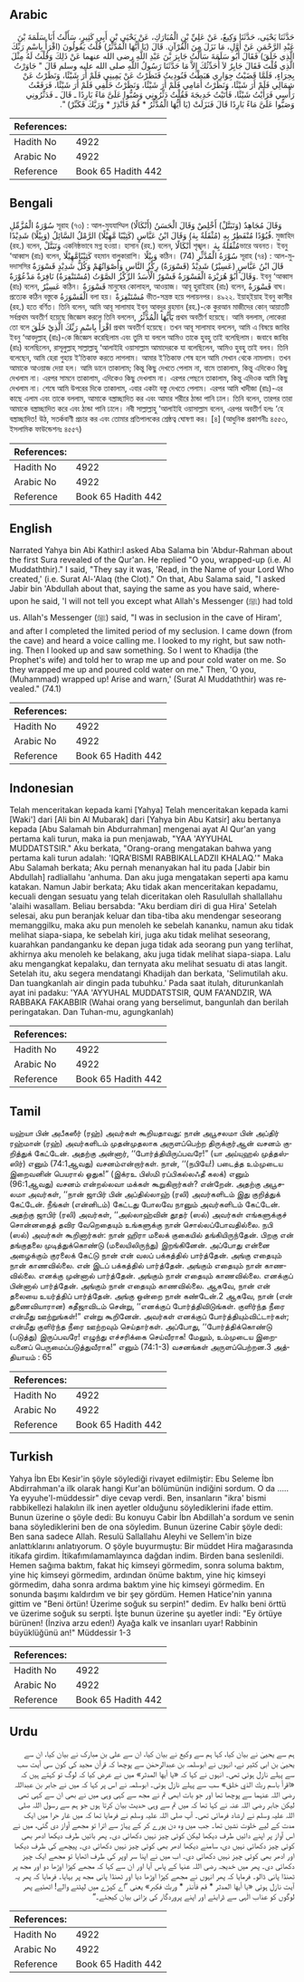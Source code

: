 ## Arabic


<div dir="rtl" lang="ar" style={{fontSize:'larger',backgroundColor:'#f8f9fa',padding:20}}>
حَدَّثَنَا يَحْيَى، حَدَّثَنَا وَكِيعٌ، عَنْ عَلِيِّ بْنِ الْمُبَارَكِ، عَنْ يَحْيَى بْنِ أَبِي كَثِيرٍ، سَأَلْتُ أَبَا سَلَمَةَ بْنَ عَبْدِ الرَّحْمَنِ عَنْ أَوَّلِ، مَا نَزَلَ مِنَ الْقُرْآنِ‏.‏ قَالَ ‏(‏يَا أَيُّهَا الْمُدَّثِّرُ‏)‏ قُلْتُ يَقُولُونَ ‏(‏اقْرَأْ بِاسْمِ رَبِّكَ الَّذِي خَلَقَ‏)‏ فَقَالَ أَبُو سَلَمَةَ سَأَلْتُ جَابِرَ بْنَ عَبْدِ اللَّهِ رضى الله عنهما عَنْ ذَلِكَ وَقُلْتُ لَهُ مِثْلَ الَّذِي قُلْتَ فَقَالَ جَابِرٌ لاَ أُحَدِّثُكَ إِلاَّ مَا حَدَّثَنَا رَسُولُ اللَّهِ صلى الله عليه وسلم قَالَ ‏"‏ جَاوَرْتُ بِحِرَاءٍ، فَلَمَّا قَضَيْتُ جِوَارِي هَبَطْتُ فَنُودِيتُ فَنَظَرْتُ عَنْ يَمِينِي فَلَمْ أَرَ شَيْئًا، وَنَظَرْتُ عَنْ شِمَالِي فَلَمْ أَرَ شَيْئًا، وَنَظَرْتُ أَمَامِي فَلَمْ أَرَ شَيْئًا، وَنَظَرْتُ خَلْفِي فَلَمْ أَرَ شَيْئًا، فَرَفَعْتُ رَأْسِي فَرَأَيْتُ شَيْئًا، فَأَتَيْتُ خَدِيجَةَ فَقُلْتُ دَثِّرُونِي وَصُبُّوا عَلَىَّ مَاءً بَارِدًا ـ قَالَ ـ فَدَثَّرُونِي وَصَبُّوا عَلَىَّ مَاءً بَارِدًا قَالَ فَنَزَلَتْ ‏(‏يَا أَيُّهَا الْمُدَّثِّرُ * قُمْ فَأَنْذِرْ * وَرَبَّكَ فَكَبِّرْ‏)‏ ‏"‏‏.‏
</div>
<div style={{backgroundColor:'#f8f9fa',padding:20, marginBottom: 10}}><table> <thead> <tr> <th>References:</th> <th></th> </tr> </thead> <tbody><tr><td>Hadith No</td><td>4922</td></tr><tr><td>Arabic No</td><td>4922</td></tr><tr><td>Reference</td><td>Book 65 Hadith 442</td></tr></tbody></table></div>

## Bengali


<div dir="ltr" lang="bn" style={{fontSize:'larger',backgroundColor:'#f8f9fa',padding:20}}>
سُوْرَةُ الْمُزَّمِّلِ সূরাহ (৭৩) : আল-মুযযাম্মিল وَقَالَ مُجَاهِدٌ (وَتَبَتَّلْ) أَخْلِصْ وَقَالَ الْحَسَنُ (أَنْكَالًا) قُيُوْدًا مُنْفَطِرٌ بِهِ (مُثْقَلَةٌ بِهٰ) وَقَالَ ابْنُ عَبَّاسٍ (كَثِيْبًا مَّهِيْلًا) الرَّمْلُ السَّائِلُ (وَبِيْلًا) شَدِيْدًا. মুজাহিদ (রহ.) বলেন, وَتَبَتَّلْ একনিষ্ঠভাবে মগ্ন হওয়া। হাসান (রহ.) বলেন, أَنْكَالًا শৃঙ্খল। مُثْقَلَةٌ بِهٰভারে অবনত। ইবনু ‘আব্বাস (রাঃ) বলেন, كَثِيْبًامَّهِيْلًا বহমান বালুকারাশি। وَبِيْلًا কঠিন। (74) سُوْرَةُ الْمُدَّثِّرِ সূরাহ (৭৪) : আল-মুদদাসসির قَالَ ابْنُ عَبَّاسٍ (عَسِيْرٌ) شَدِيْدٌ (قَسْوَرَةٌ) رِكْزُ النَّاسِ وَأَصْوَاتُهُمْ وَكُلُّ شَدِيْدٍ قَسْوَرَةٌ وَقَالَ أَبُوْ هُرَيْرَةَ الْقَسْوَرَةُ قَسْوَرٌ الْأَسَدُ الرِّكْزُ الصَّوْتُ (مُسْتَنْفِرَةٌ) نَافِرَةٌ مَذْعُوْرَةٌ. ইবনু ‘আব্বাস (রাঃ) বলেন, عَسِيْرٌ কঠিন। قَسْوَرَةٌ মানুষের কোলাহল, আওয়াজ। আবূ হুরাইরাহ (রাঃ) বলেন, قَسْوَرَةٌ বাঘ। প্রত্যেক কঠিন বস্তুকে الْقَسْوَرَةُ বলা হয়। مُسْتَنْفِرَةٌ ভীত-সন্ত্রস্ত হয়ে পলায়নপর। ৪৯২২. ইয়াহ্ইয়াহ ইবনু কাসীর (রহ.) হতে বর্ণিত। তিনি বলেন, আমি আবূ সালামাহ ইবনু আবদুর রহমান (রহ.)-কে কুরআন মাজীদের কোন্ আয়াতটি সর্বপ্রথম অবতীর্ণ হয়েছে জিজ্ঞেস করলে তিনি বললেন, يٓٓأَيُّهَا الْمُدَّثِّرُ প্রথম অবতীর্ণ হয়েছে। আমি বললাম, লোকেরা তো বলে اقْرَأْ بِاسْمِ رَبِّكَ الَّذِيْ خَلَقَ প্রথম অবতীর্ণ হয়েছে। তখন আবূ সালামাহ বললেন, আমি এ বিষয়ে জাবির ইবনু ‘আবদুল্লাহ্ (রাঃ)-কে জিজ্ঞেস করেছিলাম এবং তুমি যা বললে আমিও তাকে হুবহু তাই বলেছিলাম। জবাবে জাবির (রাঃ) বলেছিলেন, রাসূলুল্লাহ্ সাল্লাল্লাহু ‘আলাইহি ওয়াসাল্লাম আমাদেরকে যা বলেছিলেন, আমিও হুবহু তাই বলব। তিনি বলেছেন, আমি হেরা গুহায় ই’তিকাফ করতে লাগলাম। আমার ই’তিকাফ শেষ হলে আমি সেখান থেকে নামলাম। তখন আমাকে আওয়াজ দেয়া হল। আমি ডানে তাকালাম; কিন্তু কিছু দেখতে পেলাম না, বামে তাকালাম, কিন্তু এদিকেও কিছু দেখলাম না। এরপর সামনে তাকালাম, এদিকেও কিছু দেখলাম না। এরপর পেছনে তাকালাম, কিন্তু এদিওক আমি কিছু দেখলাম না। শেষে আমি উপরের দিকে তাকালাম, এবার একটা বস্তু দেখতে পেলাম। এরপর আমি খাদীজা (রাঃ)-এর কাছে এলাম এবং তাকে বললাম, আমাকে বস্ত্রাচ্ছাদিত কর এবং আমার শরীরে ঠান্ডা পানি ঢাল। তিনি বলেন, তারপর তারা আমাকে বস্ত্রাচ্ছাদিত করে এবং ঠান্ডা পানি ঢালে। নবী সাল্লাল্লাহু ‘আলাইহি ওয়াসাল্লাম বলেন, এরপর অবতীর্ণ হলঃ ‘হে বস্ত্রাচ্ছাদিত! উঠ, সতর্কবাণী প্রচার কর এবং তোমার প্রতিপালকের শ্রেষ্ঠত্ব ঘোষণা কর। [৪] (আধুনিক প্রকাশনীঃ ৪৫৫৩, ইসলামিক ফাউন্ডেশনঃ ৪৫৫৭)
</div>
<div style={{backgroundColor:'#f8f9fa',padding:20, marginBottom: 10}}><table> <thead> <tr> <th>References:</th> <th></th> </tr> </thead> <tbody><tr><td>Hadith No</td><td>4922</td></tr><tr><td>Arabic No</td><td>4922</td></tr><tr><td>Reference</td><td>Book 65 Hadith 442</td></tr></tbody></table></div>

## English


<div dir="ltr" lang="en" style={{fontSize:'larger',backgroundColor:'#f8f9fa',padding:20}}>
Narrated Yahya bin Abi Kathir:I asked Aba Salama bin 'Abdur-Rahman about the first Sura revealed of the Qur'an. He replied "O you, wrapped-up (i.e. Al Muddaththir)." I said, "They say it was, 'Read, in the Name of your Lord Who created,' (i.e. Surat Al-'Alaq (the Clot)." On that, Abu Salama said, "I asked Jabir bin 'Abdullah about that, saying the same as you have said, whereupon he said, 'I will not tell you except what Allah's Messenger (ﷺ) had told us. Allah's Messenger (ﷺ) said, "I was in seclusion in the cave of Hiram', and after I completed the limited period of my seclusion. I came down (from the cave) and heard a voice calling me. I looked to my right, but saw nothing. Then I looked up and saw something. So I went to Khadija (the Prophet's wife) and told her to wrap me up and pour cold water on me. So they wrapped me up and poured cold water on me." Then, 'O you, (Muhammad) wrapped up! Arise and warn,' (Surat Al Muddaththir) was revealed." (74.1)
</div>
<div style={{backgroundColor:'#f8f9fa',padding:20, marginBottom: 10}}><table> <thead> <tr> <th>References:</th> <th></th> </tr> </thead> <tbody><tr><td>Hadith No</td><td>4922</td></tr><tr><td>Arabic No</td><td>4922</td></tr><tr><td>Reference</td><td>Book 65 Hadith 442</td></tr></tbody></table></div>

## Indonesian


<div dir="ltr" lang="id" style={{fontSize:'larger',backgroundColor:'#f8f9fa',padding:20}}>
Telah menceritakan kepada kami [Yahya] Telah menceritakan kepada kami [Waki'] dari [Ali bin Al Mubarak] dari [Yahya bin Abu Katsir] aku bertanya kepada [Abu Salamah bin Abdurrahman] mengenai ayat Al Qur'an yang pertama kali turun, maka ia pun menjawab, "YAA 'AYYUHAL MUDDATSTSIR." Aku berkata, "Orang-orang mengatakan bahwa yang pertama kali turun adalah: 'IQRA'BISMI RABBIKALLADZII KHALAQ.'" Maka Abu Salamah berkata; Aku pernah menanyakan hal itu pada [Jabir bin Abdullah] radliallahu 'anhuma. Dan aku juga mengatakan seperti apa kamu katakan. Namun Jabir berkata; Aku tidak akan menceritakan kepadamu, kecuali dengan sesuatu yang telah diceritakan oleh Rasulullah shallallahu 'alaihi wasallam. Beliau bersabda: "Aku berdiam diri di gua Hira' Setelah selesai, aku pun beranjak keluar dan tiba-tiba aku mendengar seseorang memanggilku, maka aku pun menoleh ke sebelah kananku, namun aku tidak melihat siapa-siapa, ke sebelah kiri, juga aku tidak melihat seseorang, kuarahkan pandanganku ke depan juga tidak ada seorang pun yang terlihat, akhirnya aku menoleh ke belakang, aku juga tidak melihat siapa-siapa. Lalu aku mengangkat kepalaku, dan ternyata aku melihat sesuatu di atas langit. Setelah itu, aku segera mendatangi Khadijah dan berkata, 'Selimutilah aku. Dan tuangkanlah air dingin pada tubuhku.' Pada saat itulah, diturunkanlah ayat ini padaku: 'YAA 'AYYUHAL MUDDATSTSIR, QUM FA'ANDZIR, WA RABBAKA FAKABBIR (Wahai orang yang berselimut, bangunlah dan berilah peringatakan. Dan Tuhan-mu, agungkanlah)
</div>
<div style={{backgroundColor:'#f8f9fa',padding:20, marginBottom: 10}}><table> <thead> <tr> <th>References:</th> <th></th> </tr> </thead> <tbody><tr><td>Hadith No</td><td>4922</td></tr><tr><td>Arabic No</td><td>4922</td></tr><tr><td>Reference</td><td>Book 65 Hadith 442</td></tr></tbody></table></div>

## Tamil


<div dir="ltr" lang="ta" style={{fontSize:'larger',backgroundColor:'#f8f9fa',padding:20}}>
யஹ்யா பின் அபீகஸீர் (ரஹ்) அவர்கள் கூறியதாவது: நான் அபூசலமா பின் அப்திர் ரஹ்மான் (ரஹ்) அவர்களிடம் முதன்முதலாக அருளப்பெற்ற திருக்குர்ஆன் வசனம் குறித்துக் கேட்டேன். அதற்கு அன்னார், ‘‘போர்த்தியிருப்பவரே!” (யா அய்யுஹல் முத்தஸ்ஸிர்) எனும் (74:1ஆவது) வசனம்என்றார்கள். நான், ‘‘(நபியே!) படைத்த உம்முடைய இறைவனின் பெயரால் ஓதுக!” (இக்ரஉ பிஸ்மி ரப்பிகல்லஃதீ கலக்) எனும் (96:1ஆவது) வசனம் என்றல்லவா மக்கள் கூறுகிறார்கள்? என்றேன். அதற்கு அபூசலமா அவர்கள், ‘‘நான் ஜாபிர் பின் அப்தில்லாஹ் (ரலி) அவர்களிடம் இது குறித்துக் கேட்டேன். நீங்கள் (என்னிடம்) கேட்டது போலவே நானும் அவர்களிடம் கேட்டேன். அதற்கு ஜாபிர் (ரலி) அவர்கள், ‘‘அல்லாஹ்வின் தூதர் (ஸல்) அவர்கள் எங்களுக்குச் சொன்னதைத் தவிர வேறெதையும் உங்களுக்கு நான் சொல்லப்போவதில்லை. நபி (ஸல்) அவர்கள் கூறினார்கள்: நான் ஹிரா மலைக் குகையில் தங்கியிருந்தேன். பிறகு என் தங்குதலை முடித்துக்கொண்டு (மலையிலிருந்து) இறங்கினேன். அப்போது என்னை அழைக்கும் குரலைக் கேட்டு நான் என் வலப் பக்கத்தில் பார்த்தேன். அங்கு எதையும் நான் காணவில்லை. என் இடப் பக்கத்தில் பார்த்தேன். அங்கும் எதையும் நான் காணவில்லை. எனக்கு முன்னால் பார்த்தேன். அங்கும் நான் எதையும் காணவில்லை. எனக்குப் பின்னால் பார்த்தேன். அங்கும் நான் எதையும் காணவில்லை. ஆகவே, நான் என் தலையை உயர்த்திப் பார்த்தேன். அங்கு ஒன்றை நான் கண்டேன்.2 ஆகவே, நான் (என் துணைவியாரான) கதீஜாவிடம் சென்று, ‘‘எனக்குப் போர்த்திவிடுங்கள். குளிர்ந்த நீரை என்மீது ஊற்றுங்கள்!” என்று கூறினேன். அவர்கள் எனக்குப் போர்த்தியும்விட்டார்கள்; என்மீது குளிர்ந்த நீரை ஊற்றவும் செய்தார்கள். அப்போது, ‘‘போர்த்திக்கொண்டு (படுத்து) இருப்பவரே! எழுந்து எச்சரிக்கை செய்வீராக! மேலும், உம்முடைய இறைவனைப் பெருமைப்படுத்துவீராக!” எனும் (74:1-3) வசனங்கள் அருளப்பெற்றன.3 அத்தியாயம் : 65
</div>
<div style={{backgroundColor:'#f8f9fa',padding:20, marginBottom: 10}}><table> <thead> <tr> <th>References:</th> <th></th> </tr> </thead> <tbody><tr><td>Hadith No</td><td>4922</td></tr><tr><td>Arabic No</td><td>4922</td></tr><tr><td>Reference</td><td>Book 65 Hadith 442</td></tr></tbody></table></div>

## Turkish


<div dir="ltr" lang="tr" style={{fontSize:'larger',backgroundColor:'#f8f9fa',padding:20}}>
Yahya İbn Ebı Kesir'in şöyle söylediği rivayet edilmiştir: Ebu Seleme İbn Abdirrahman'a ilk olarak hangi Kur'an bölümünün indiğini sordum. O da ..... Ya eyyuhe'l-müddessir" diye cevap verdi. Ben, insanların "ikra' bismi rabbikellezi halakılın ilk inen ayetler olduğunu söylediklerini ifade ettim. Bunun üzerine o şöyle dedi: Bu konuyu Cabir İbn Abdillah'a sordum ve senin bana söylediklerini ben de ona söyledim. Bunun üzerine Cabir şöyle dedi: Ben sana sadece Allah. Resulü Sallallahu Aleyhi ve Sellem'in bize anlattıklarını anlatıyorum. O şöyle buyurmuştu: Bir müddet Hira mağarasında itikafa girdim. İtikafımılamamlayınca dağdan indim. Birden bana seslenildi. Hemen sağıma baktım, fakat hiç kimseyi görmedim, sonra soluma baktım, yine hiç kimseyi görmedim, ardından önüme baktım, yine hiç kimseyi görmedim, daha sonra ardıma baktım yine hiç kimseyi görmedim. En sonunda başımı kaldırdım ve bir şey gördüm. Hemen Hatice'nin yanına gittim ve "Beni örtün! Üzerime soğuk su serpin!" dedim. Ev halkı beni örttü ve üzerime soğuk su serpti. İşte bunun üzerine şu ayetler indi: "Ey örtüye bürünen! (İnziva arzu eden!) Ayağa kalk ve insanları uyar! Rabbinin büyüklüğünü an!" Müddessir 1-3
</div>
<div style={{backgroundColor:'#f8f9fa',padding:20, marginBottom: 10}}><table> <thead> <tr> <th>References:</th> <th></th> </tr> </thead> <tbody><tr><td>Hadith No</td><td>4922</td></tr><tr><td>Arabic No</td><td>4922</td></tr><tr><td>Reference</td><td>Book 65 Hadith 442</td></tr></tbody></table></div>

## Urdu


<div dir="rtl" lang="ur" style={{fontSize:'larger',backgroundColor:'#f8f9fa',padding:20}}>
ہم سے یحییٰ نے بیان کیا، کہا ہم سے وکیع نے بیان کیا، ان سے علی بن مبارک نے بیان کیا، ان سے یحییٰ بن ابی کثیر نے، انہوں نے ابوسلمہ بن عبدالرحمٰن سے پوچھا کہ قرآن مجید کی کون سی آیت سب سے پہلے نازل ہوئی تھی۔ انہوں نے کہا کہ «يا أيها المدثر‏» میں نے عرض کیا کہ لوگ تو کہتے ہیں کہ «اقرأ باسم ربك الذي خلق‏» سب سے پہلے نازل ہوئی۔ ابوسلمہ نے اس پر کہا کہ میں نے جابر بن عبداللہ رضی اللہ عنہما سے پوچھا تھا اور جو بات ابھی تم نے مجھ سے کہی وہی میں نے بھی ان سے کہی تھی لیکن جابر رضی اللہ عنہ نے کہا تھا کہ میں تم سے وہی حدیث بیان کرتا ہوں جو ہم سے رسول اللہ صلی اللہ علیہ وسلم نے ارشاد فرمائی تھی۔ آپ صلی اللہ علیہ وسلم نے فرمایا تھا کہ میں غار حرا میں ایک مدت کے لیے خلوت نشیں تھا۔ جب میں وہ دن پورے کر کے پہاڑ سے اترا تو مجھے آواز دی گئی، میں نے اس آواز پر اپنے دائیں طرف دیکھا لیکن کوئی چیز نہیں دکھائی دی۔ پھر بائیں طرف دیکھا ادھر بھی کوئی چیز دکھائی نہیں دی، سامنے دیکھا ادھر بھی کوئی چیز نہیں دکھائی دی۔ پیچھے کی طرف دیکھا اور ادھر بھی کوئی چیز نہیں دکھائی دی۔ اب میں نے اپنا سر اوپر کی طرف اٹھایا تو مجھے ایک چیز دکھائی دی۔ پھر میں خدیجہ رضی اللہ عنہا کے پاس آیا اور ان سے کہا کہ مجھے کپڑا اوڑھا دو اور مجھ پر ٹھنڈا پانی ڈالو۔ فرمایا کہ پھر انہوں نے مجھے کپڑا اوڑھا دیا اور ٹھنڈا پانی مجھ پر بہایا۔ فرمایا کہ پھر یہ آیت نازل ہوئی «يا أيها المدثر * قم فأنذر * وربك فكبر‏» یعنی ”اے کپڑے میں لپٹنے والے! اٹھئیے پھر لوگوں کو عذاب الٰہی سے ڈرایئے اور اپنے پروردگار کی بڑائی بیان کیجئے۔“
</div>
<div style={{backgroundColor:'#f8f9fa',padding:20, marginBottom: 10}}><table> <thead> <tr> <th>References:</th> <th></th> </tr> </thead> <tbody><tr><td>Hadith No</td><td>4922</td></tr><tr><td>Arabic No</td><td>4922</td></tr><tr><td>Reference</td><td>Book 65 Hadith 442</td></tr></tbody></table></div>
